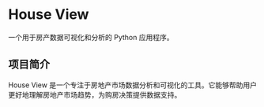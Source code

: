 # House View

一个用于房产数据可视化和分析的 Python 应用程序。

## 项目简介

House View 是一个专注于房地产市场数据分析和可视化的工具。它能够帮助用户更好地理解房地产市场趋势，为购房决策提供数据支持。

